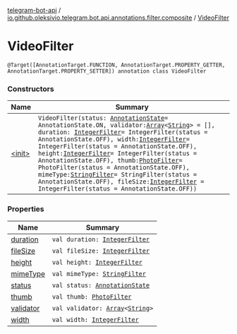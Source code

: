 [telegram-bot-api](../../index.md) / [io.github.oleksivio.telegram.bot.api.annotations.filter.composite](../index.md) / [VideoFilter](./index.md)

# VideoFilter

`@Target([AnnotationTarget.FUNCTION, AnnotationTarget.PROPERTY_GETTER, AnnotationTarget.PROPERTY_SETTER]) annotation class VideoFilter`

### Constructors

| Name | Summary |
|---|---|
| [&lt;init&gt;](-init-.md) | `VideoFilter(status: `[`AnnotationState`](../../io.github.oleksivio.telegram.bot.api.model.annotation/-annotation-state/index.md)` = AnnotationState.ON, validator: `[`Array`](https://kotlinlang.org/api/latest/jvm/stdlib/kotlin/-array/index.html)`<`[`String`](https://kotlinlang.org/api/latest/jvm/stdlib/kotlin/-string/index.html)`> = [], duration: `[`IntegerFilter`](../../io.github.oleksivio.telegram.bot.api.annotations.filter.primitive/-integer-filter/index.md)` = IntegerFilter(status = AnnotationState.OFF), width: `[`IntegerFilter`](../../io.github.oleksivio.telegram.bot.api.annotations.filter.primitive/-integer-filter/index.md)` = IntegerFilter(status = AnnotationState.OFF), height: `[`IntegerFilter`](../../io.github.oleksivio.telegram.bot.api.annotations.filter.primitive/-integer-filter/index.md)` = IntegerFilter(status = AnnotationState.OFF), thumb: `[`PhotoFilter`](../-photo-filter/index.md)` = PhotoFilter(status = AnnotationState.OFF), mimeType: `[`StringFilter`](../../io.github.oleksivio.telegram.bot.api.annotations.filter.primitive/-string-filter/index.md)` = StringFilter(status = AnnotationState.OFF), fileSize: `[`IntegerFilter`](../../io.github.oleksivio.telegram.bot.api.annotations.filter.primitive/-integer-filter/index.md)` = IntegerFilter(status = AnnotationState.OFF))` |

### Properties

| Name | Summary |
|---|---|
| [duration](duration.md) | `val duration: `[`IntegerFilter`](../../io.github.oleksivio.telegram.bot.api.annotations.filter.primitive/-integer-filter/index.md) |
| [fileSize](file-size.md) | `val fileSize: `[`IntegerFilter`](../../io.github.oleksivio.telegram.bot.api.annotations.filter.primitive/-integer-filter/index.md) |
| [height](height.md) | `val height: `[`IntegerFilter`](../../io.github.oleksivio.telegram.bot.api.annotations.filter.primitive/-integer-filter/index.md) |
| [mimeType](mime-type.md) | `val mimeType: `[`StringFilter`](../../io.github.oleksivio.telegram.bot.api.annotations.filter.primitive/-string-filter/index.md) |
| [status](status.md) | `val status: `[`AnnotationState`](../../io.github.oleksivio.telegram.bot.api.model.annotation/-annotation-state/index.md) |
| [thumb](thumb.md) | `val thumb: `[`PhotoFilter`](../-photo-filter/index.md) |
| [validator](validator.md) | `val validator: `[`Array`](https://kotlinlang.org/api/latest/jvm/stdlib/kotlin/-array/index.html)`<`[`String`](https://kotlinlang.org/api/latest/jvm/stdlib/kotlin/-string/index.html)`>` |
| [width](width.md) | `val width: `[`IntegerFilter`](../../io.github.oleksivio.telegram.bot.api.annotations.filter.primitive/-integer-filter/index.md) |
